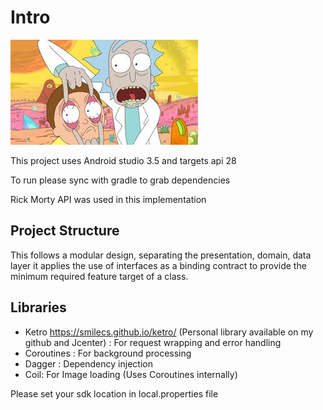 # Intro

![Alt text](sample_rick.jpeg?raw=true "Title")


This project uses Android studio 3.5 and targets api 28

To run please sync with gradle to grab dependencies

Rick Morty API was used in this implementation

## Project Structure

This follows a modular design, separating the presentation, domain, data layer
it applies the use of interfaces as a binding contract to provide the minimum required
feature target of a class.

## Libraries

- Ketro https://smilecs.github.io/ketro/ (Personal library available on my github and Jcenter) : For request wrapping and error handling
- Coroutines : For background processing
- Dagger : Dependency injection
- Coil: For Image loading (Uses Coroutines internally)

Please set your sdk location in local.properties file

  
